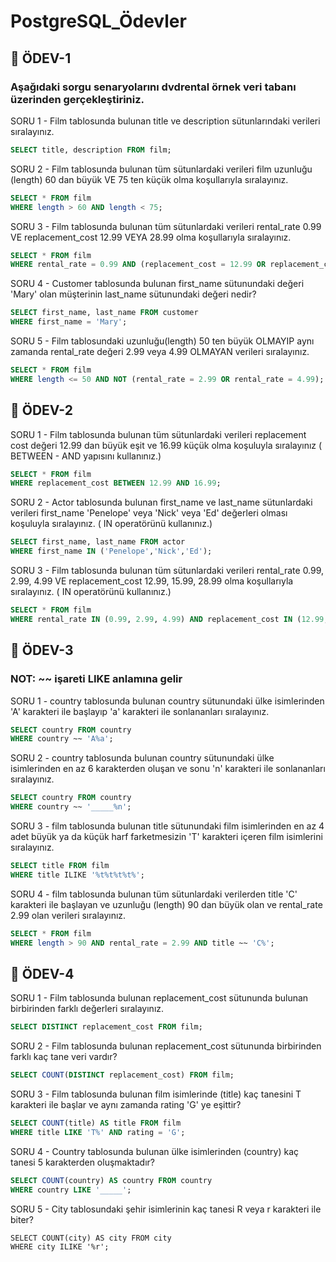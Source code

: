 # PostgreSQL_Ödevler

## 📝 ÖDEV-1

### Aşağıdaki sorgu senaryolarını **dvdrental** örnek veri tabanı üzerinden gerçekleştiriniz.

SORU 1 - Film tablosunda bulunan title ve description sütunlarındaki verileri sıralayınız.
```sql
SELECT title, description FROM film;
```
SORU 2 - Film tablosunda bulunan tüm sütunlardaki verileri film uzunluğu (length) 60 dan büyük VE 75 ten küçük olma koşullarıyla sıralayınız.
```sql
SELECT * FROM film 
WHERE length > 60 AND length < 75;
```
SORU 3 - Film tablosunda bulunan tüm sütunlardaki verileri rental_rate 0.99 VE replacement_cost 12.99 VEYA 28.99 olma koşullarıyla sıralayınız.
```sql
SELECT * FROM film
WHERE rental_rate = 0.99 AND (replacement_cost = 12.99 OR replacement_cost = 28.99);
```
SORU 4 - Customer tablosunda bulunan first_name sütunundaki değeri 'Mary' olan müşterinin last_name sütunundaki değeri nedir?
```sql
SELECT first_name, last_name FROM customer
WHERE first_name = 'Mary';
```
SORU 5 - Film tablosundaki uzunluğu(length) 50 ten büyük OLMAYIP aynı zamanda rental_rate değeri 2.99 veya 4.99 OLMAYAN verileri sıralayınız.
```sql
SELECT * FROM film
WHERE length <= 50 AND NOT (rental_rate = 2.99 OR rental_rate = 4.99);
```

## 📝 ÖDEV-2

SORU 1 - Film tablosunda bulunan tüm sütunlardaki verileri replacement cost değeri 12.99 dan büyük eşit ve 16.99 küçük olma koşuluyla sıralayınız ( BETWEEN - AND yapısını kullanınız.)
```sql
SELECT * FROM film
WHERE replacement_cost BETWEEN 12.99 AND 16.99;
```
SORU 2 - Actor tablosunda bulunan first_name ve last_name sütunlardaki verileri first_name 'Penelope' veya 'Nick' veya 'Ed' değerleri olması koşuluyla sıralayınız. ( IN operatörünü kullanınız.)
```sql
SELECT first_name, last_name FROM actor
WHERE first_name IN ('Penelope','Nick','Ed');
```
SORU 3 - Film tablosunda bulunan tüm sütunlardaki verileri rental_rate 0.99, 2.99, 4.99 VE replacement_cost 12.99, 15.99, 28.99 olma koşullarıyla sıralayınız. ( IN operatörünü kullanınız.)
```sql
SELECT * FROM film
WHERE rental_rate IN (0.99, 2.99, 4.99) AND replacement_cost IN (12.99, 15.99, 28.99);
```

## 📝 ÖDEV-3 

### NOT: ~~ işareti LIKE anlamına gelir

SORU 1 - country tablosunda bulunan country sütunundaki ülke isimlerinden 'A' karakteri ile başlayıp 'a' karakteri ile sonlananları sıralayınız.
```sql
SELECT country FROM country 
WHERE country ~~ 'A%a';
```
SORU 2 - country tablosunda bulunan country sütunundaki ülke isimlerinden en az 6 karakterden oluşan ve sonu 'n' karakteri ile sonlananları sıralayınız.
```sql
SELECT country FROM country
WHERE country ~~ '_____%n';
```
SORU 3 - film tablosunda bulunan title sütunundaki film isimlerinden en az 4 adet büyük ya da küçük harf farketmesizin 'T' karakteri içeren film isimlerini sıralayınız.
```sql
SELECT title FROM film
WHERE title ILIKE '%t%t%t%t%';
```
SORU 4 - film tablosunda bulunan tüm sütunlardaki verilerden title 'C' karakteri ile başlayan ve uzunluğu (length) 90 dan büyük olan ve rental_rate 2.99 olan verileri sıralayınız.
```sql
SELECT * FROM film 
WHERE length > 90 AND rental_rate = 2.99 AND title ~~ 'C%';
```

## 📝 ÖDEV-4

SORU 1 - Film tablosunda bulunan replacement_cost sütununda bulunan birbirinden farklı değerleri sıralayınız.
```sql
SELECT DISTINCT replacement_cost FROM film;
```
SORU 2 - Film tablosunda bulunan replacement_cost sütununda birbirinden farklı kaç tane veri vardır?
```sql
SELECT COUNT(DISTINCT replacement_cost) FROM film;
```
SORU 3 - Film tablosunda bulunan film isimlerinde (title) kaç tanesini T karakteri ile başlar ve aynı zamanda rating 'G' ye eşittir?
```sql
SELECT COUNT(title) AS title FROM film
WHERE title LIKE 'T%' AND rating = 'G';
```
SORU 4 - Country tablosunda bulunan ülke isimlerinden (country) kaç tanesi 5 karakterden oluşmaktadır?
```sql
SELECT COUNT(country) AS country FROM country
WHERE country LIKE '_____';
```
SORU 5 - City tablosundaki şehir isimlerinin kaç tanesi R veya r karakteri ile biter?
```
SELECT COUNT(city) AS city FROM city
WHERE city ILIKE '%r';
```



